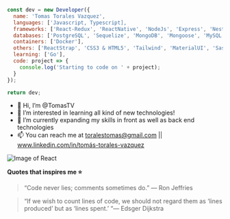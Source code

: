 <!-- ![Image of me](https://media-exp3.licdn.com/dms/image/C4E03AQFA7FgeWNWzzw/profile-displayphoto-shrink_200_200/0/1599219900106?e=1629331200&v=beta&t=lHn-Vl97_a2pAnQ0258aXZGJFfrg9Zr7lq6mzq0Vl_I) -->

``` javascript 
const dev = new Developer({
  name: 'Tomas Torales Vazquez',
  languages: ['Javascript, Typescript],
  frameworks: ['React-Redux', 'ReactNative', 'NodeJs', 'Express', 'NestJs', 'NextJs'],
  databases: ['PostgreSQL', 'Sequelize', 'MongoDB', 'Mongoose', 'MySQL'],
  containers: ['Docker'],
  others: ['ReactStrap', 'CSS3 & HTML5', 'Tailwind', 'MaterialUI', 'Sass', 'Bootstrap'],
  learning: ['Go'],
  code: project => {
    console.log('Starting to code on ' + project);
  }
});

return dev;
```

- 👋 Hi, I’m @TomasTV
- 👀 I’m interested in learning all kind of new technologies!
- 🌱 I’m currently expanding my skills in front as well as back end technologies
- 📫 You can reach me at toralestomas@gmail.com || www.linkedin.com/in/tomás-torales-vazquez


![Image of React](https://www.pragma.com.co/hubfs/h_react.jpg)

**Quotes that inspires me ⭐**

> “Code never lies; comments sometimes do.” 
> — Ron Jeffries

> “If we wish to count lines of code, we should not regard them as ‘lines produced’ but as ‘lines spent.’ 
> “— Edsger Dijkstra
<!---
TomasTV/TomasTV is a ✨ special ✨ repository because its `README.md` (this file) appears on your GitHub profile.
You can click the Preview link to take a look at your changes.
--->
